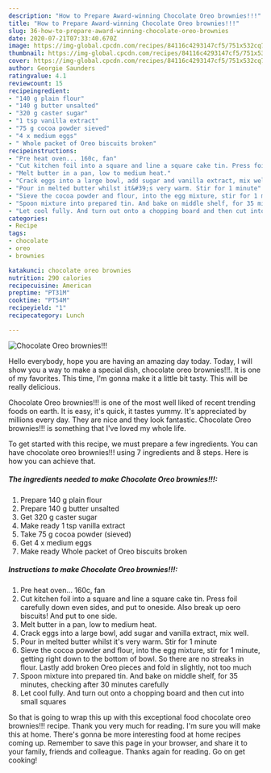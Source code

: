 ```yaml
---
description: "How to Prepare Award-winning Chocolate Oreo brownies!!!"
title: "How to Prepare Award-winning Chocolate Oreo brownies!!!"
slug: 36-how-to-prepare-award-winning-chocolate-oreo-brownies
date: 2020-07-21T07:33:40.670Z
image: https://img-global.cpcdn.com/recipes/84116c4293147cf5/751x532cq70/chocolate-oreo-brownies-recipe-main-photo.jpg
thumbnail: https://img-global.cpcdn.com/recipes/84116c4293147cf5/751x532cq70/chocolate-oreo-brownies-recipe-main-photo.jpg
cover: https://img-global.cpcdn.com/recipes/84116c4293147cf5/751x532cq70/chocolate-oreo-brownies-recipe-main-photo.jpg
author: Georgie Saunders
ratingvalue: 4.1
reviewcount: 15
recipeingredient:
- "140 g plain flour"
- "140 g butter unsalted"
- "320 g caster sugar"
- "1 tsp vanilla extract"
- "75 g cocoa powder sieved"
- "4 x medium eggs"
- " Whole packet of Oreo biscuits broken"
recipeinstructions:
- "Pre heat oven... 160c, fan"
- "Cut kitchen foil into a square and line a square cake tin. Press foil carefully down even sides, and put to oneside. Also break up oero biscuits! And put to one side."
- "Melt butter in a pan, low to medium heat."
- "Crack eggs into a large bowl, add sugar and vanilla extract, mix well."
- "Pour in melted butter whilst it&#39;s very warm. Stir for 1 minute"
- "Sieve the cocoa powder and flour, into the egg mixture, stir for 1 minute, getting right down to the bottom of bowl. So there are no streaks in flour. Lastly add broken Oreo pieces and fold in slightly, not too much"
- "Spoon mixture into prepared tin. And bake on middle shelf, for 35 minutes, checking after 30 minutes carefully"
- "Let cool fully. And turn out onto a chopping board and then cut into small squares"
categories:
- Recipe
tags:
- chocolate
- oreo
- brownies

katakunci: chocolate oreo brownies 
nutrition: 290 calories
recipecuisine: American
preptime: "PT31M"
cooktime: "PT54M"
recipeyield: "1"
recipecategory: Lunch

---
```



![Chocolate Oreo brownies!!!](https://img-global.cpcdn.com/recipes/84116c4293147cf5/751x532cq70/chocolate-oreo-brownies-recipe-main-photo.jpg)

Hello everybody, hope you are having an amazing day today. Today, I will show you a way to make a special dish, chocolate oreo brownies!!!. It is one of my favorites. This time, I'm gonna make it a little bit tasty. This will be really delicious.



Chocolate Oreo brownies!!! is one of the most well liked of recent trending foods on earth. It is easy, it's quick, it tastes yummy. It's appreciated by millions every day. They are nice and they look fantastic. Chocolate Oreo brownies!!! is something that I've loved my whole life.


To get started with this recipe, we must prepare a few ingredients. You can have chocolate oreo brownies!!! using 7 ingredients and 8 steps. Here is how you can achieve that.

<!--inarticleads1-->

##### The ingredients needed to make Chocolate Oreo brownies!!!:

1. Prepare 140 g plain flour
1. Prepare 140 g butter unsalted
1. Get 320 g caster sugar
1. Make ready 1 tsp vanilla extract
1. Take 75 g cocoa powder (sieved)
1. Get 4 x medium eggs
1. Make ready  Whole packet of Oreo biscuits broken




<!--inarticleads2-->

##### Instructions to make Chocolate Oreo brownies!!!:

1. Pre heat oven... 160c, fan
1. Cut kitchen foil into a square and line a square cake tin. Press foil carefully down even sides, and put to oneside. Also break up oero biscuits! And put to one side.
1. Melt butter in a pan, low to medium heat.
1. Crack eggs into a large bowl, add sugar and vanilla extract, mix well.
1. Pour in melted butter whilst it&#39;s very warm. Stir for 1 minute
1. Sieve the cocoa powder and flour, into the egg mixture, stir for 1 minute, getting right down to the bottom of bowl. So there are no streaks in flour. Lastly add broken Oreo pieces and fold in slightly, not too much
1. Spoon mixture into prepared tin. And bake on middle shelf, for 35 minutes, checking after 30 minutes carefully
1. Let cool fully. And turn out onto a chopping board and then cut into small squares




So that is going to wrap this up with this exceptional food chocolate oreo brownies!!! recipe. Thank you very much for reading. I'm sure you will make this at home. There's gonna be more interesting food at home recipes coming up. Remember to save this page in your browser, and share it to your family, friends and colleague. Thanks again for reading. Go on get cooking!
